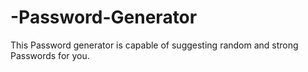 # -Password-Generator
This Password generator is capable of suggesting random and strong Passwords for you.
